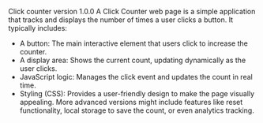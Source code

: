 Click counter version 1.0.0
A Click Counter web page is a simple application that tracks and displays the number of times a user clicks a button. It typically includes:
- A button: The main interactive element that users click to increase the counter.
- A display area: Shows the current count, updating dynamically as the user clicks.
- JavaScript logic: Manages the click event and updates the count in real time.
- Styling (CSS): Provides a user-friendly design to make the page visually appealing.
More advanced versions might include features like reset functionality, local storage to save the count, or even analytics tracking.
